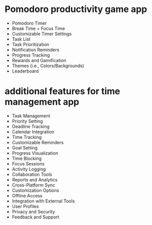 # Pomodoro productivity game app
- Pomodoro Timer
- Break Time + Focus Time
- Customizable Timer Settings
- Task List
- Task Prioritization
- Notification Reminders
- Progress Tracking
- Rewards and Gamification
- Themes (i.e., Colors/Backgrounds)
- Leaderboard


# additional features for  time management app

- Task Management
- Priority Setting
- Deadline Tracking
- Calendar Integration
- Time Tracking
- Customizable Reminders
- Goal Setting
- Progress Visualization
- Time Blocking
- Focus Sessions
- Activity Logging
- Collaboration Tools
- Reports and Analytics
- Cross-Platform Sync
- Customization Options
- Offline Access
- Integration with External Tools
- User Profiles
- Privacy and Security
- Feedback and Support
